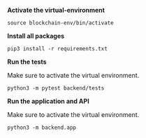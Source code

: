 **Activate the virtual-environment**

```
source blockchain-env/bin/activate
```

**Install all packages**

```
pip3 install -r requirements.txt
```

**Run the tests**

Make sure to activate the virtual environment.

```
python3 -m pytest backend/tests
```

**Run the application and API**

Make sure to activate the virtual environment.

```
python3 -m backend.app
```

